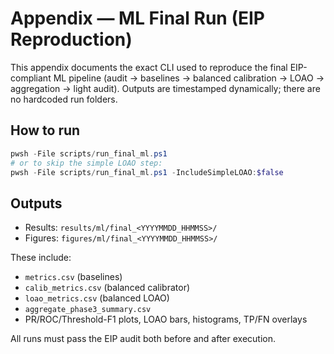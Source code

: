 # Appendix — ML Final Run (EIP Reproduction)

This appendix documents the exact CLI used to reproduce the final EIP-compliant ML pipeline (audit → baselines → balanced calibration → LOAO → aggregation → light audit). Outputs are timestamped dynamically; there are no hardcoded run folders.

## How to run
```powershell
pwsh -File scripts/run_final_ml.ps1
# or to skip the simple LOAO step:
pwsh -File scripts/run_final_ml.ps1 -IncludeSimpleLOAO:$false
````

## Outputs

* Results: `results/ml/final_<YYYYMMDD_HHMMSS>/`
* Figures: `figures/ml/final_<YYYYMMDD_HHMMSS>/`

These include:

* `metrics.csv` (baselines)
* `calib_metrics.csv` (balanced calibrator)
* `loao_metrics.csv` (balanced LOAO)
* `aggregate_phase3_summary.csv`
* PR/ROC/Threshold-F1 plots, LOAO bars, histograms, TP/FN overlays

All runs must pass the EIP audit both before and after execution.